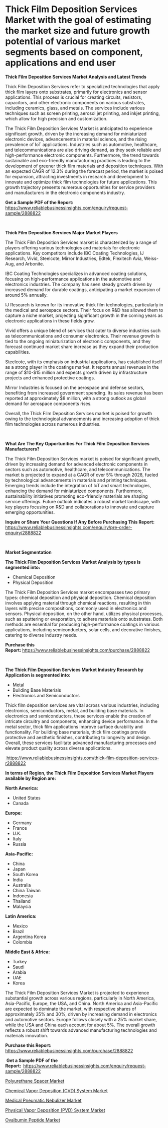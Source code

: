 <p><h1>Thick Film Deposition Services Market with the goal of estimating the market size and future growth potential of various market segments based on component, applications and end user</h1></p><p><strong>Thick Film Deposition Services Market Analysis and Latest Trends</strong></p>
<p><p>Thick Film Deposition Services refer to specialized technologies that apply thick film layers onto substrates, primarily for electronics and sensor applications. This process is crucial for creating circuits, resistors, capacitors, and other electronic components on various substrates, including ceramics, glass, and metals. The services include various techniques such as screen printing, aerosol jet printing, and inkjet printing, which allow for high precision and customization.</p><p>The Thick Film Deposition Services Market is anticipated to experience significant growth, driven by the increasing demand for miniaturized electronic devices, advancements in material science, and the rising prevalence of IoT applications. Industries such as automotive, healthcare, and telecommunications are also driving demand, as they seek reliable and high-performance electronic components. Furthermore, the trend towards sustainable and eco-friendly manufacturing practices is leading to the development of greener thick film materials and deposition techniques. With an expected CAGR of 12.3% during the forecast period, the market is poised for expansion, attracting investments in research and development to innovate and optimize thick film technologies for future applications. This growth trajectory presents numerous opportunities for service providers and manufacturers in the electronic components industry.</p></p>
<p><strong>Get a Sample PDF of the Report:&nbsp;</strong> <a href="https://www.reliablebusinessinsights.com/enquiry/request-sample/2888822?utm_campaign=63&utm_medium=2&utm_source=Github&utm_content=ia&utm_term=14032025&utm_id=thick-film-deposition-services">https://www.reliablebusinessinsights.com/enquiry/request-sample/2888822</a></p>
<p>&nbsp;</p>
<p><strong>Thick Film Deposition Services Major Market Players</strong></p>
<p><p>The Thick Film Deposition Services market is characterized by a range of players offering various technologies and materials for electronic applications. Key competitors include IBC Coating Technologies, IJ Research, Vivid, Steelcote, Mirror Industries, Edtek, Flexitech Avia, Weiss-Aug, and Arbonite.</p><p>IBC Coating Technologies specializes in advanced coating solutions, focusing on high-performance applications in the automotive and electronics industries. The company has seen steady growth driven by increased demand for durable coatings, anticipating a market expansion of around 5% annually.</p><p>IJ Research is known for its innovative thick film technologies, particularly in the medical and aerospace sectors. Their focus on R&D has allowed them to capture a niche market, projecting significant growth in the coming years as electronic applications in these fields grow.</p><p>Vivid offers a unique blend of services that cater to diverse industries such as telecommunications and consumer electronics. Their revenue growth is tied to the ongoing miniaturization of electronic components, and they forecast continued market share increase as they expand their production capabilities.</p><p>Steelcote, with its emphasis on industrial applications, has established itself as a strong player in the coatings market. It reports annual revenues in the range of $10-$15 million and expects growth driven by infrastructure projects and enhanced protective coatings.</p><p>Mirror Industries is focused on the aerospace and defense sectors, benefiting from increased government spending. Its sales revenue has been reported at approximately $8 million, with a strong outlook as global demand for aerospace components rises.</p><p>Overall, the Thick Film Deposition Services market is poised for growth owing to the technological advancements and increasing adoption of thick film technologies across numerous industries.</p></p>
<p>&nbsp;</p>
<p><strong>What Are The Key Opportunities For Thick Film Deposition Services Manufacturers?</strong></p>
<p><p>The Thick Film Deposition Services market is poised for significant growth, driven by increasing demand for advanced electronic components in sectors such as automotive, healthcare, and telecommunications. The market is projected to expand at a CAGR of over 5% through 2028, fueled by technological advancements in materials and printing techniques. Emerging trends include the integration of IoT and smart technologies, enhancing the demand for miniaturized components. Furthermore, sustainability initiatives promoting eco-friendly materials are shaping service offerings. Future outlook indicates a robust market landscape, with key players focusing on R&D and collaborations to innovate and capture emerging opportunities.</p></p>
<p><strong>Inquire or Share Your Questions If Any Before Purchasing This Report:</strong> <a href="https://www.reliablebusinessinsights.com/enquiry/pre-order-enquiry/2888822?utm_campaign=63&utm_medium=2&utm_source=Github&utm_content=ia&utm_term=14032025&utm_id=thick-film-deposition-services">https://www.reliablebusinessinsights.com/enquiry/pre-order-enquiry/2888822</a></p>
<p>&nbsp;</p>
<p><strong>Market Segmentation</strong></p>
<p><strong>The Thick Film Deposition Services Market Analysis by types is segmented into:</strong></p>
<p><ul><li> Chemical Deposition</li><li>Physical Deposition </li></ul></p>
<p><p>The Thick Film Deposition Services market encompasses two primary types: chemical deposition and physical deposition. Chemical deposition involves applying material through chemical reactions, resulting in thin layers with precise compositions, commonly used in electronics and sensors. Physical deposition, on the other hand, utilizes physical processes, such as sputtering or evaporation, to adhere materials onto substrates. Both methods are essential for producing high-performance coatings in various applications, including semiconductors, solar cells, and decorative finishes, catering to diverse industry needs.</p></p>
<p><strong>Purchase this Report:&nbsp;</strong><a href="https://www.reliablebusinessinsights.com/purchase/2888822?utm_campaign=63&utm_medium=2&utm_source=Github&utm_content=ia&utm_term=14032025&utm_id=thick-film-deposition-services">https://www.reliablebusinessinsights.com/purchase/2888822</a></p>
<p>&nbsp;</p>
<p><strong>The Thick Film Deposition Services Market Industry Research by Application is segmented into:</strong></p>
<p><ul><li> Metal</li><li>Building Base Materials</li><li>Electronics and Semiconductors </li></ul></p>
<p><p>Thick film deposition services are vital across various industries, including electronics, semiconductors, metal, and building base materials. In electronics and semiconductors, these services enable the creation of intricate circuitry and components, enhancing device performance. In the metal sector, thick film applications improve surface durability and functionality. For building base materials, thick film coatings provide protective and aesthetic finishes, contributing to longevity and design. Overall, these services facilitate advanced manufacturing processes and elevate product quality across diverse applications.</p></p>
<p><a href="https://www.reliablebusinessinsights.com/thick-film-deposition-services-r2888822?utm_campaign=63&utm_medium=2&utm_source=Github&utm_content=ia&utm_term=14032025&utm_id=thick-film-deposition-services">&nbsp;https://www.reliablebusinessinsights.com/thick-film-deposition-services-r2888822</a></p>
<p><strong>In terms of Region, the Thick Film Deposition Services Market Players available by Region are:</strong></p>
<p>
    <p> <strong> North America: </strong>
        <ul>
            <li>United States</li>
            <li>Canada</li>
        </ul>
        </p> 
    <p> <strong> Europe: </strong>
        <ul>
            <li>Germany</li>
            <li>France</li>
            <li>U.K.</li>
            <li>Italy</li>
            <li>Russia</li>
        </ul>
        </p> 
    <p> <strong> Asia-Pacific: </strong>
        <ul>
            <li>China</li>
            <li>Japan</li>
            <li>South Korea</li>
            <li>India</li>
            <li>Australia</li>
            <li>China Taiwan</li>
            <li>Indonesia</li>
            <li>Thailand</li>
            <li>Malaysia</li>
        </ul>
        </p> 
    <p> <strong> Latin America: </strong>
        <ul>
            <li>Mexico</li>
            <li>Brazil</li>
            <li>Argentina Korea</li>
            <li>Colombia</li>
        </ul>
        </p> 
    <p> <strong> Middle East & Africa: </strong>
        <ul>
            <li>Turkey</li>
            <li>Saudi</li>
            <li>Arabia</li>
            <li>UAE</li>
            <li>Korea</li>
        </ul>
    </p>
    </p>
<p><p>The Thick Film Deposition Services Market is projected to experience substantial growth across various regions, particularly in North America, Asia-Pacific, Europe, the USA, and China. North America and Asia-Pacific are expected to dominate the market, with respective shares of approximately 35% and 30%, driven by increasing demand in electronics and automotive sectors. Europe follows closely with a 25% market share, while the USA and China each account for about 5%. The overall growth reflects a robust shift towards advanced manufacturing technologies and materials innovation.</p></p>
<p><strong>Purchase this Report: </strong><a href="https://www.reliablebusinessinsights.com/purchase/2888822?utm_campaign=63&utm_medium=2&utm_source=Github&utm_content=ia&utm_term=14032025&utm_id=thick-film-deposition-services">https://www.reliablebusinessinsights.com/purchase/2888822</a></p>
<p>&nbsp;<strong>Get a Sample PDF of the Report:&nbsp;&nbsp;</strong><a href="https://www.reliablebusinessinsights.com/enquiry/request-sample/2888822?utm_campaign=63&utm_medium=2&utm_source=Github&utm_content=ia&utm_term=14032025&utm_id=thick-film-deposition-services">https://www.reliablebusinessinsights.com/enquiry/request-sample/2888822</a></p>
<p><strong></strong></p>
<p><p><a href="https://github.com/sokurgleyde/Market-Research-Report-List-1/blob/main/polyurethane-spacer-market.md?utm_campaign=63&utm_medium=2&utm_source=Github&utm_content=ia&utm_term=14032025&utm_id=thick-film-deposition-services">Polyurethane Spacer Market</a></p><p><a href="https://github.com/steegwajma22/Market-Research-Report-List-1/blob/main/chemical-vapor-deposition-cvd-system-market.md?utm_campaign=63&utm_medium=2&utm_source=Github&utm_content=ia&utm_term=14032025&utm_id=thick-film-deposition-services">Chemical Vapor Deposition (CVD) System Market</a></p><p><a href="https://github.com/kaniselway4c/Market-Research-Report-List-1/blob/main/medical-pneumatic-nebulizer-market.md?utm_campaign=63&utm_medium=2&utm_source=Github&utm_content=ia&utm_term=14032025&utm_id=thick-film-deposition-services">Medical Pneumatic Nebulizer Market</a></p><p><a href="https://github.com/rubiogruis0p/Market-Research-Report-List-1/blob/main/physical-vapor-deposition-pvd-system-market.md?utm_campaign=63&utm_medium=2&utm_source=Github&utm_content=ia&utm_term=14032025&utm_id=thick-film-deposition-services">Physical Vapor Deposition (PVD) System Market</a></p><p><a href="https://github.com/jemmysolin5k/Market-Research-Report-List-1/blob/main/ovalbumin-peptide-market.md?utm_campaign=63&utm_medium=2&utm_source=Github&utm_content=ia&utm_term=14032025&utm_id=thick-film-deposition-services">Ovalbumin Peptide Market</a></p></p>